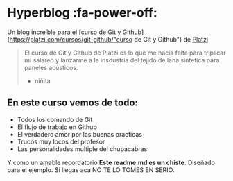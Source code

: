 # Hyperblog :fa-power-off:
Un blog increíble para el [curso de Git y Github](https://platzi.com/cursos/git-github/"curso de Git y Github") de [Platzi](https://platzi.com/"Platzi")
> El curso de Git y Github de Platzi es lo que me hacia falta para triplicar mi salareo y lanzarme a la insdustria del tejido de lana sintetica para paneles acústicos.
>- niñita
 ## En este curso vemos de todo:
* Todos los comando de Git
* El flujo de trabajo en Github
* El verdadero amor por las buenas practicas
* Trucos muy locos del profesor
* Las personalidades multiple del chupacabras

Y como un amable recordatorio **Este readme.md es un chiste**. Diseñado para el ejemplo. Si llegas aca NO TE LO TOMES EN SERIO.

